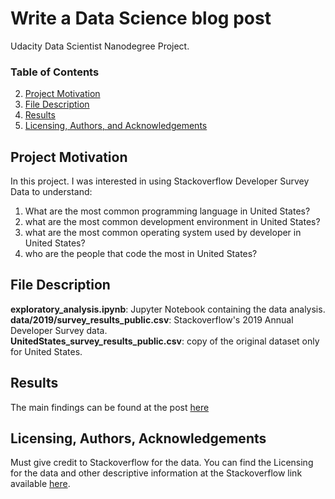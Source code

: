 # Write a Data Science blog post
Udacity Data Scientist Nanodegree Project.

### Table of Contents

2. [Project Motivation](#motivation)
3. [File Description](#files)
4. [Results](#results)
5. [Licensing, Authors, and Acknowledgements](#licensing)


## Project Motivation <a name="motivation"></a>

In this project. I was interested in using Stackoverflow Developer Survey Data to understand:</br>
1. What are the most common programming language in United States? </br>
2. what are the most common development environment in United States? </br>
3. what are the most common operating system used by developer in United States?</br>
4. who are the people that code the most in United States?</br>

## File Description <a name="files"></a>

**exploratory_analysis.ipynb**: Jupyter Notebook containing the data analysis. </br>
**data/2019/survey_results_public.csv**: Stackoverflow's 2019 Annual Developer Survey data. </br>
**UnitedStates_survey_results_public.csv**: copy of the original dataset only for United States. </br>

## Results <a name="results"></a>
The main findings can be found at the post [here](https://www.google.com)

## Licensing, Authors, Acknowledgements<a name="licensing"></a>
Must give credit to Stackoverflow for the data. You can find the Licensing for the data and other descriptive information at the Stackoverflow link available [here](https://insights.stackoverflow.com/survey).
